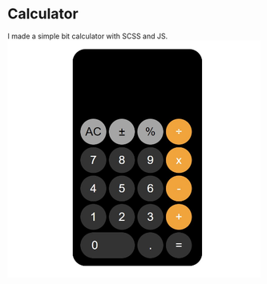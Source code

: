 # Calculator
I made a simple bit calculator with SCSS and JS.
![](https://github.com/MuazV/Calculator/blob/master/Preview.jpg)
